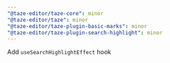 ```yaml
---
"@taze-editor/taze-core": minor
"@taze-editor/taze": minor
"@taze-editor/taze-plugin-basic-marks": minor
"@taze-editor/taze-plugin-search-highlight": minor
---
```


Add `useSearchHighlightEffect` hook
